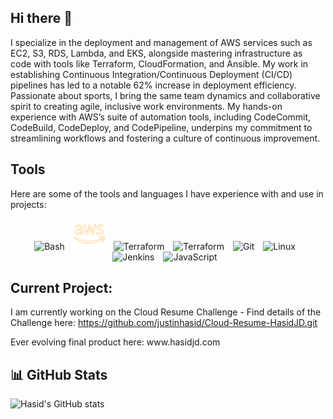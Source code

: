 ## Hi there 👋

I specialize in the deployment and management of AWS services such as EC2, S3, RDS, Lambda, and EKS, alongside mastering infrastructure as code with tools like Terraform, CloudFormation, and Ansible. My work in establishing Continuous Integration/Continuous Deployment (CI/CD) pipelines has led to a notable 62% increase in deployment efficiency. Passionate about sports, I bring the same team dynamics and collaborative spirit to creating agile, inclusive work environments. My hands-on experience with AWS’s suite of automation tools, including CodeCommit, CodeBuild, CodeDeploy, and CodePipeline, underpins my commitment to streamlining workflows and fostering a culture of continuous improvement.


## Tools
Here are some of the tools and languages I have experience with and use in projects:
<p align="center">
<img align="centre" alt="Bash" width="50px" style="padding-right:10px;" src="https://cdn.jsdelivr.net/gh/devicons/devicon/icons/python/python-plain.svg" />
<img align="centre" alt="AWS" width="50px" style="padding-right:10px;" src="https://github.com/devicons/devicon/blob/6910f0503efdd315c8f9b858234310c06e04d9c0/icons/amazonwebservices/amazonwebservices-line-wordmark.svg" />
<img align="centre" alt="Terraform" width="50px" style="padding-right:10px;" src="https://cdn.jsdelivr.net/gh/devicons/devicon/icons/terraform/terraform-original.svg" />
<img align="centre" alt="Terraform" width="50px" style="padding-right:10px;" src="https://cdn.jsdelivr.net/gh/devicons/devicon/icons/jira/jira-original-wordmark.svg" />
<img align="centre" alt="Git" width="50px" style="padding-right:10px;" src="https://cdn.jsdelivr.net/gh/devicons/devicon/icons/git/git-original.svg" />
<img align="centre" alt="Linux" width="50px" style="padding-right:10px;" src="https://cdn.jsdelivr.net/gh/devicons/devicon/icons/linux/linux-original.svg" />
<img align="centre" alt="Jenkins" width="50px" style="padding-right:10px;" src="https://cdn.jsdelivr.net/gh/devicons/devicon/icons/html5/html5-plain.svg" />
<img align="centre" alt="JavaScript" width="50px" style="padding-right:10px;" src="https://cdn.jsdelivr.net/gh/devicons/devicon/icons/javascript/javascript-plain.svg" />    
</p>

## Current Project:
I am currently working on the Cloud Resume Challenge - Find details of the Challenge here: https://github.com/justinhasid/Cloud-Resume-HasidJD.git
<p/> Ever evolving final product here:  www.hasidjd.com

## 📊 GitHub Stats
![Hasid's GitHub stats](https://github-readme-stats.vercel.app/api?username=justinhasid&show_icons=true&theme=gruvbox)

